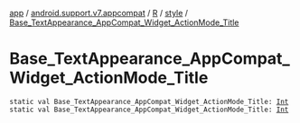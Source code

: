 [app](../../../index.md) / [android.support.v7.appcompat](../../index.md) / [R](../index.md) / [style](index.md) / [Base_TextAppearance_AppCompat_Widget_ActionMode_Title](.)

# Base_TextAppearance_AppCompat_Widget_ActionMode_Title

`static val Base_TextAppearance_AppCompat_Widget_ActionMode_Title: `[`Int`](https://kotlinlang.org/api/latest/jvm/stdlib/kotlin/-int/index.html)
`static val Base_TextAppearance_AppCompat_Widget_ActionMode_Title: `[`Int`](https://kotlinlang.org/api/latest/jvm/stdlib/kotlin/-int/index.html)